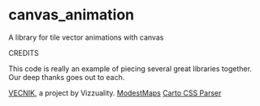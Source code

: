 canvas_animation
================

A library for tile vector animations with canvas

CREDITS 

This code is really an example of piecing several great libraries together. Our deep thanks goes out to each.

[VECNIK](http://github.com/Vizzuality/VECNIK), a project by Vizzuality.
[ModestMaps](http://modestmaps.com/)
[Carto CSS Parser](https://github.com/mapbox/carto/tree/browser)
